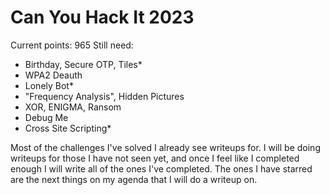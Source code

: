 # Can You Hack It 2023
Current points: 965
Still need:
- Birthday, Secure OTP, Tiles*
- WPA2 Deauth
- Lonely Bot*
- "Frequency Analysis", Hidden Pictures
- XOR, ENIGMA, Ransom
- Debug Me
- Cross Site Scripting*

Most of the challenges I've solved I already see writeups for. I will be doing writeups for those I have not seen yet, and once I feel like I completed enough I will write all of the ones I've completed. The ones I have starred are the next things on my agenda that I will do a writeup on.

